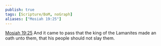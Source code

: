 ```yaml
---
publish: true
tags: [Scripture/BoM, noGraph]
aliases: ["Mosiah 19:25"]
---
```

[Mosiah 19:25](https://churchofjesuschrist.org/study/scriptures/bofm/mosiah/19?lang=eng&id=p25#p25) And it came to pass that the king of the Lamanites made an oath unto them, that his people should not slay them.
